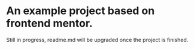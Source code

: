 # An example project based on frontend mentor.

Still in progress, readme.md will be upgraded once the project is finished.
